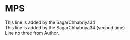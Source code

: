 # MPS
This line is added by the SagarChhabriya34<br>
This line is added by the SagarChhabriya34 (second time)<br>
Line no three from Author.<br>